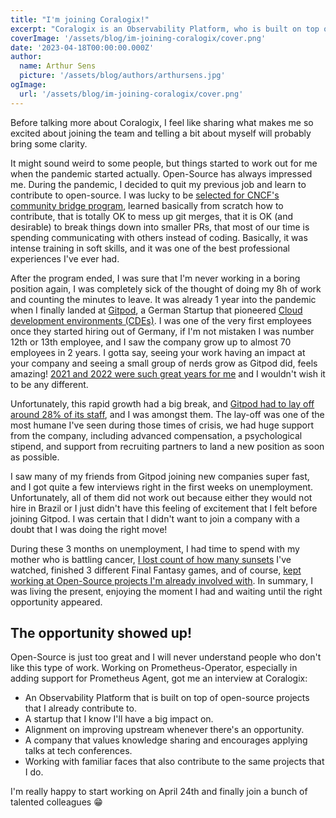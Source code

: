 ```yaml
---
title: "I'm joining Coralogix!"
excerpt: "Coralogix is an Observability Platform, who is built on top of Open-Source projects such as Prometheus, OpenSearch, OpenTelemetry and others. I'm happy to share that I'm joining a few familiar faces from OSS to make the platform even more reliable!"
coverImage: '/assets/blog/im-joining-coralogix/cover.png'
date: '2023-04-18T00:00:00.000Z'
author:
  name: Arthur Sens
  picture: '/assets/blog/authors/arthursens.jpg'
ogImage:
  url: '/assets/blog/im-joining-coralogix/cover.png'
---
```


Before talking more about Coralogix, I feel like sharing what makes me so excited about joining the team and telling a bit about myself will probably bring some clarity.

It might sound weird to some people, but things started to work out for me when the pandemic started actually. Open-Source has always impressed me. During the pandemic, I decided to quit my previous job and learn to contribute to open-source. I was lucky to be [selected for CNCF's community bridge program](https://medium.com/@arthursens/week-00-becoming-a-mentee-on-a-cncf-project-b0d07a8ae3f), learned basically from scratch how to contribute, that is totally OK to mess up git merges, that it is OK (and desirable) to break things down into smaller PRs, that most of our time is spending communicating with others instead of coding. Basically, it was intense training in soft skills, and it was one of the best professional experiences I've ever had.

After the program ended, I was sure that I'm never working in a boring position again, I was completely sick of the thought of doing my 8h of work and counting the minutes to leave. It was already 1 year into the pandemic when I finally landed at [Gitpod](https://www.gitpod.io/), a German Startup that pioneered [Cloud development environments (CDEs)](https://www.gitpod.io/cde). I was one of the very first employees once they started hiring out of Germany, if I'm not mistaken I was number 12th or 13th employee, and I saw the company grow up to almost 70 employees in 2 years. I gotta say, seeing your work having an impact at your company and seeing a small group of nerds grow as Gitpod did, feels amazing! [2021 and 2022 were such great years for me](https://medium.com/@arthursens/cheers-to-the-future-9b8718259081) and I wouldn't wish it to be any different.

Unfortunately, this rapid growth had a big break, and [Gitpod had to lay off around 28% of its staff](https://www.gitpod.io/blog/building-for-the-long-run), and I was amongst them. The lay-off was one of the most humane I've seen during those times of crisis, we had huge support from the company, including advanced compensation, a psychological stipend, and support from recruiting partners to land a new position as soon as possible.

I saw many of my friends from Gitpod joining new companies super fast, and I got quite a few interviews right in the first weeks on unemployment. Unfortunately, all of them did not work out because either they would not hire in Brazil or I just didn't have this feeling of excitement that I felt before joining Gitpod. I was certain that I didn't want to join a company with a doubt that I was doing the right move!

During these 3 months on unemployment, I had time to spend with my mother who is battling cancer, [I lost count of how many sunsets](https://www.instagram.com/p/Cq6YCU6rkfe/) I've watched, finished 3 different Final Fantasy games, and of course, [kept working at Open-Source projects I'm already involved with](https://www.arthursens.dev/posts/prometheus-agent-support). In summary, I was living the present, enjoying the moment I had and waiting until the right opportunity appeared.

## The opportunity showed up!

Open-Source is just too great and I will never understand people who don't like this type of work. Working on Prometheus-Operator, especially in adding support for Prometheus Agent, got me an interview at Coralogix:

* An Observability Platform that is built on top of open-source projects that I already contribute to.
* A startup that I know I'll have a big impact on.
* Alignment on improving upstream whenever there's an opportunity.
* A company that values knowledge sharing and encourages applying talks at tech conferences.
* Working with familiar faces that also contribute to the same projects that I do.

I'm really happy to start working on April 24th and finally join a bunch of talented colleagues 😁